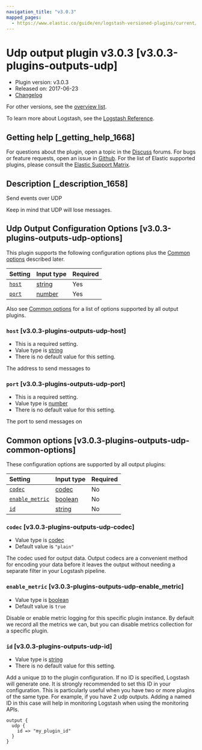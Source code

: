```yaml
---
navigation_title: "v3.0.3"
mapped_pages:
  - https://www.elastic.co/guide/en/logstash-versioned-plugins/current/v3.0.3-plugins-outputs-udp.html
---
```


# Udp output plugin v3.0.3 [v3.0.3-plugins-outputs-udp]

* Plugin version: v3.0.3
* Released on: 2017-06-23
* [Changelog](https://github.com/logstash-plugins/logstash-output-udp/blob/v3.0.3/CHANGELOG.md)

For other versions, see the [overview list](output-udp-index.md).

To learn more about Logstash, see the [Logstash Reference](https://www.elastic.co/guide/en/logstash/current/index.html).

## Getting help [_getting_help_1668]

For questions about the plugin, open a topic in the [Discuss](http://discuss.elastic.co) forums. For bugs or feature requests, open an issue in [Github](https://github.com/logstash-plugins/logstash-output-udp). For the list of Elastic supported plugins, please consult the [Elastic Support Matrix](https://www.elastic.co/support/matrix#matrix_logstash_plugins).

## Description [_description_1658]

Send events over UDP

Keep in mind that UDP will lose messages.

## Udp Output Configuration Options [v3.0.3-plugins-outputs-udp-options]

This plugin supports the following configuration options plus the [Common options](v3-0-3-plugins-outputs-udp.md#v3.0.3-plugins-outputs-udp-common-options) described later.

| Setting | Input type | Required |
| :- | :- | :- |
| [`host`](v3-0-3-plugins-outputs-udp.md#v3.0.3-plugins-outputs-udp-host) | [string](/lsr/value-types.md#string) | Yes |
| [`port`](v3-0-3-plugins-outputs-udp.md#v3.0.3-plugins-outputs-udp-port) | [number](/lsr/value-types.md#number) | Yes |

Also see [Common options](v3-0-3-plugins-outputs-udp.md#v3.0.3-plugins-outputs-udp-common-options) for a list of options supported by all output plugins.

### `host` [v3.0.3-plugins-outputs-udp-host]

* This is a required setting.
* Value type is [string](/lsr/value-types.md#string)
* There is no default value for this setting.

The address to send messages to

### `port` [v3.0.3-plugins-outputs-udp-port]

* This is a required setting.
* Value type is [number](/lsr/value-types.md#number)
* There is no default value for this setting.

The port to send messages on

## Common options [v3.0.3-plugins-outputs-udp-common-options]

These configuration options are supported by all output plugins:

| Setting | Input type | Required |
| :- | :- | :- |
| [`codec`](v3-0-3-plugins-outputs-udp.md#v3.0.3-plugins-outputs-udp-codec) | [codec](/lsr/value-types.md#codec) | No |
| [`enable_metric`](v3-0-3-plugins-outputs-udp.md#v3.0.3-plugins-outputs-udp-enable_metric) | [boolean](/lsr/value-types.md#boolean) | No |
| [`id`](v3-0-3-plugins-outputs-udp.md#v3.0.3-plugins-outputs-udp-id) | [string](/lsr/value-types.md#string) | No |

### `codec` [v3.0.3-plugins-outputs-udp-codec]

* Value type is [codec](/lsr/value-types.md#codec)
* Default value is `"plain"`

The codec used for output data. Output codecs are a convenient method for encoding your data before it leaves the output without needing a separate filter in your Logstash pipeline.

### `enable_metric` [v3.0.3-plugins-outputs-udp-enable_metric]

* Value type is [boolean](/lsr/value-types.md#boolean)
* Default value is `true`

Disable or enable metric logging for this specific plugin instance. By default we record all the metrics we can, but you can disable metrics collection for a specific plugin.

### `id` [v3.0.3-plugins-outputs-udp-id]

* Value type is [string](/lsr/value-types.md#string)
* There is no default value for this setting.

Add a unique `ID` to the plugin configuration. If no ID is specified, Logstash will generate one. It is strongly recommended to set this ID in your configuration. This is particularly useful when you have two or more plugins of the same type. For example, if you have 2 udp outputs. Adding a named ID in this case will help in monitoring Logstash when using the monitoring APIs.

```
output {
  udp {
    id => "my_plugin_id"
  }
}
```
